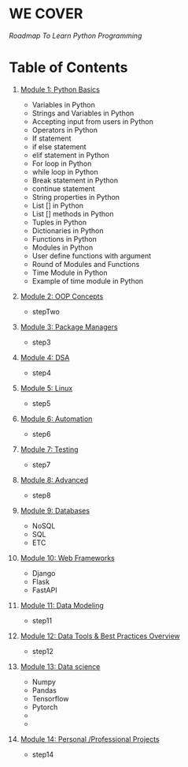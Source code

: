 # WE COVER

*Roadmap To Learn Python Programming*

# Table of Contents

1. [Module 1: Python Basics]()

	 - Variables in Python
	 - Strings and Variables in Python
	 - Accepting input from users in Python
	 - Operators in Python
	 - If statement
	 - if else statement
	 - elif statement in Python
	 - For loop in Python
	 - while loop in Python
	 - Break statement in Python
	 - continue statement
	 - String properties in Python
	 - List [] in Python
	 - List [] methods in Python
	 - Tuples in Python
	 - Dictionaries in Python
	 - Functions in Python
	 - Modules in Python
	 - User define functions with argument
	 - Round of Modules and Functions
	 - Time Module in Python
	 - Example of time module in Python

2. [Module 2: OOP Concepts]()

	 - stepTwo

3. [Module 3: Package Managers]()

	 - step3

4. [Module 4: DSA]()

	 - step4


5. [Module 5: Linux]()

	 - step5


6. [Module 6: Automation]()

	 - step6

7. [Module 7: Testing]()

	 - step7

8. [Module 8: Advanced]()

	 - step8


9. [Module 9: Databases]()

	 - NoSQL
	 - SQL
	 - ETC


10. [Module 10: Web Frameworks]()

	 - Django
	 - Flask
	 - FastAPI

11. [Module 11: Data Modeling]()

	 - step11


12. [Module 12: Data Tools & Best Practices Overview]()

	 - step12


13. [Module 13: Data science]()

	 - Numpy
	 - Pandas
	 - Tensorflow
	 - Pytorch
	 -
	 -

14. [Module 14: Personal /Professional Projects]()
	
	- step14